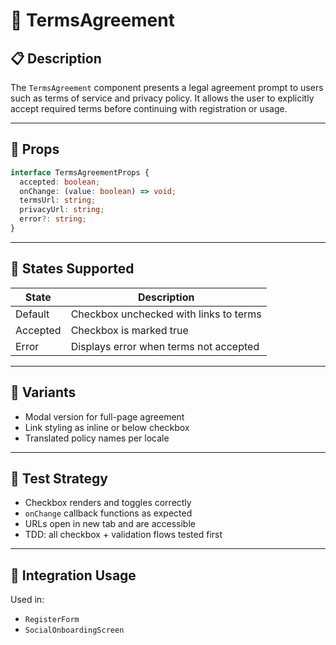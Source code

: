 # 📘 TermsAgreement

## 📋 Description

The `TermsAgreement` component presents a legal agreement prompt to users such as terms of service and privacy policy. It allows the user to explicitly accept required terms before continuing with registration or usage.

---

## 🧩 Props

```ts
interface TermsAgreementProps {
  accepted: boolean;
  onChange: (value: boolean) => void;
  termsUrl: string;
  privacyUrl: string;
  error?: string;
}
```

---

## 🎯 States Supported

| State     | Description                              |
|-----------|------------------------------------------|
| Default   | Checkbox unchecked with links to terms   |
| Accepted  | Checkbox is marked true                  |
| Error     | Displays error when terms not accepted   |

---

## 🎨 Variants

- Modal version for full-page agreement
- Link styling as inline or below checkbox
- Translated policy names per locale

---

## 🧪 Test Strategy

- Checkbox renders and toggles correctly
- `onChange` callback functions as expected
- URLs open in new tab and are accessible
- TDD: all checkbox + validation flows tested first

---

## 🔌 Integration Usage

Used in:
- `RegisterForm`
- `SocialOnboardingScreen`
